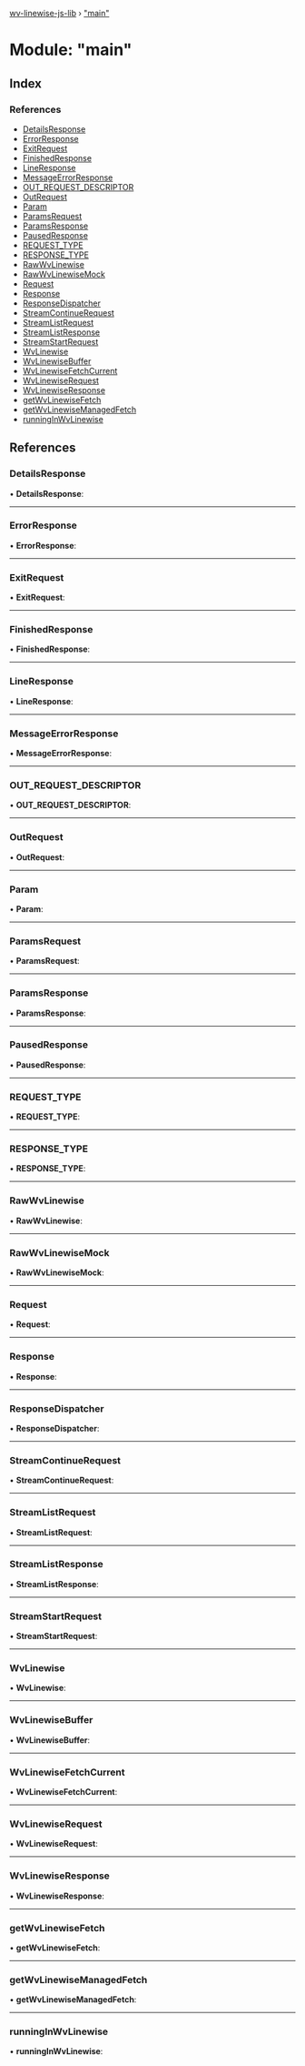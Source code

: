 [wv-linewise-js-lib](../README.md) › ["main"](_main_.md)

# Module: "main"

## Index

### References

* [DetailsResponse](_main_.md#detailsresponse)
* [ErrorResponse](_main_.md#errorresponse)
* [ExitRequest](_main_.md#exitrequest)
* [FinishedResponse](_main_.md#finishedresponse)
* [LineResponse](_main_.md#lineresponse)
* [MessageErrorResponse](_main_.md#messageerrorresponse)
* [OUT_REQUEST_DESCRIPTOR](_main_.md#out_request_descriptor)
* [OutRequest](_main_.md#outrequest)
* [Param](_main_.md#param)
* [ParamsRequest](_main_.md#paramsrequest)
* [ParamsResponse](_main_.md#paramsresponse)
* [PausedResponse](_main_.md#pausedresponse)
* [REQUEST_TYPE](_main_.md#request_type)
* [RESPONSE_TYPE](_main_.md#response_type)
* [RawWvLinewise](_main_.md#rawwvlinewise)
* [RawWvLinewiseMock](_main_.md#rawwvlinewisemock)
* [Request](_main_.md#request)
* [Response](_main_.md#response)
* [ResponseDispatcher](_main_.md#responsedispatcher)
* [StreamContinueRequest](_main_.md#streamcontinuerequest)
* [StreamListRequest](_main_.md#streamlistrequest)
* [StreamListResponse](_main_.md#streamlistresponse)
* [StreamStartRequest](_main_.md#streamstartrequest)
* [WvLinewise](_main_.md#wvlinewise)
* [WvLinewiseBuffer](_main_.md#wvlinewisebuffer)
* [WvLinewiseFetchCurrent](_main_.md#wvlinewisefetchcurrent)
* [WvLinewiseRequest](_main_.md#wvlinewiserequest)
* [WvLinewiseResponse](_main_.md#wvlinewiseresponse)
* [getWvLinewiseFetch](_main_.md#getwvlinewisefetch)
* [getWvLinewiseManagedFetch](_main_.md#getwvlinewisemanagedfetch)
* [runningInWvLinewise](_main_.md#runninginwvlinewise)

## References

###  DetailsResponse

• **DetailsResponse**:

___

###  ErrorResponse

• **ErrorResponse**:

___

###  ExitRequest

• **ExitRequest**:

___

###  FinishedResponse

• **FinishedResponse**:

___

###  LineResponse

• **LineResponse**:

___

###  MessageErrorResponse

• **MessageErrorResponse**:

___

###  OUT_REQUEST_DESCRIPTOR

• **OUT_REQUEST_DESCRIPTOR**:

___

###  OutRequest

• **OutRequest**:

___

###  Param

• **Param**:

___

###  ParamsRequest

• **ParamsRequest**:

___

###  ParamsResponse

• **ParamsResponse**:

___

###  PausedResponse

• **PausedResponse**:

___

###  REQUEST_TYPE

• **REQUEST_TYPE**:

___

###  RESPONSE_TYPE

• **RESPONSE_TYPE**:

___

###  RawWvLinewise

• **RawWvLinewise**:

___

###  RawWvLinewiseMock

• **RawWvLinewiseMock**:

___

###  Request

• **Request**:

___

###  Response

• **Response**:

___

###  ResponseDispatcher

• **ResponseDispatcher**:

___

###  StreamContinueRequest

• **StreamContinueRequest**:

___

###  StreamListRequest

• **StreamListRequest**:

___

###  StreamListResponse

• **StreamListResponse**:

___

###  StreamStartRequest

• **StreamStartRequest**:

___

###  WvLinewise

• **WvLinewise**:

___

###  WvLinewiseBuffer

• **WvLinewiseBuffer**:

___

###  WvLinewiseFetchCurrent

• **WvLinewiseFetchCurrent**:

___

###  WvLinewiseRequest

• **WvLinewiseRequest**:

___

###  WvLinewiseResponse

• **WvLinewiseResponse**:

___

###  getWvLinewiseFetch

• **getWvLinewiseFetch**:

___

###  getWvLinewiseManagedFetch

• **getWvLinewiseManagedFetch**:

___

###  runningInWvLinewise

• **runningInWvLinewise**:
